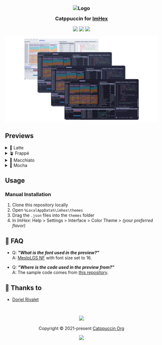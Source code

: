<h3 align="center">
	<img src="https://raw.githubusercontent.com/catppuccin/catppuccin/main/assets/logos/exports/1544x1544_circle.png" width="100" alt="Logo"/><br/>
	<img src="https://raw.githubusercontent.com/catppuccin/catppuccin/main/assets/misc/transparent.png" height="30" width="0px"/>
	Catppuccin for <a href="https://imhex.werwolv.net/">ImHex</a>
	<img src="https://raw.githubusercontent.com/catppuccin/catppuccin/main/assets/misc/transparent.png" height="30" width="0px"/>
</h3>

<p align="center">
	<a href="https://github.com/catppuccin/imhex/stargazers"><img src="https://img.shields.io/github/stars/catppuccin/imhex?colorA=363a4f&colorB=b7bdf8&style=for-the-badge"></a>
	<a href="https://github.com/catppuccin/imhex/issues"><img src="https://img.shields.io/github/issues/catppuccin/imhex?colorA=363a4f&colorB=f5a97f&style=for-the-badge"></a>
	<a href="https://github.com/catppuccin/imhex/contributors"><img src="https://img.shields.io/github/contributors/catppuccin/imhex?colorA=363a4f&colorB=a6da95&style=for-the-badge"></a>
</p>

<p align="center">
	<img src="./assets/preview.webp"/>
</p>

## Previews

<details>
<summary>🌻 Latte</summary>
<img src="./assets/latte.webp"/>
</details>
<details>
<summary>🪴 Frappé</summary>
<img src="./assets/frappe.webp"/>
</details>
<details>
<summary>🌺 Macchiato</summary>
<img src="./assets/macchiato.webp"/>
</details>
<details>
<summary>🌿 Mocha</summary>
<img src="./assets/mocha.webp"/>
</details>

## Usage

### Manual Installation

1. Clone this repository locally
2. Open `%LocalAppData%\imhex\themes`
3. Drag the `.json` files into the `themes` folder
4. In *ImHex*: Help > Settings > Interface > Color Theme > *(your preferred flavor)*

## 🙋 FAQ

- Q: **_"What is the font used in the preview?"_**\
  A: [MesloLGS NF](https://github.com/romkatv/powerlevel10k#how-was-the-recommended-font-created) with font size set to 16.

- Q: **_"Where is the code used in the preview from?"_**\
  A: The sample code comes from [this repository](https://github.com/var-username/Monster-Hunter-Frontier-Patterns).

	

## 💝 Thanks to

- [Doriel Rivalet](https://github.com/DorielRivalet)

&nbsp;

<p align="center">
	<img src="https://raw.githubusercontent.com/catppuccin/catppuccin/main/assets/footers/gray0_ctp_on_line.svg?sanitize=true" />
</p>

<p align="center">
	Copyright &copy; 2021-present <a href="https://github.com/catppuccin" target="_blank">Catppuccin Org</a>
</p>

<p align="center">
	<a href="https://github.com/catppuccin/catppuccin/blob/main/LICENSE"><img src="https://img.shields.io/static/v1.svg?style=for-the-badge&label=License&message=MIT&logoColor=d9e0ee&colorA=363a4f&colorB=b7bdf8"/></a>
</p>
